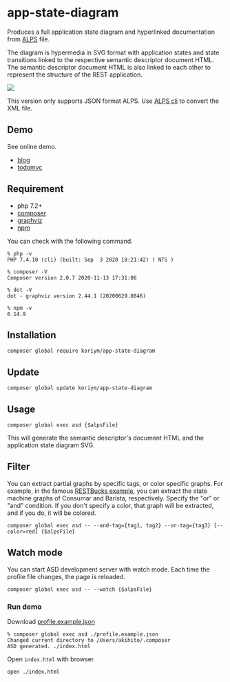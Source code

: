 # app-state-diagram

Produces a full application state diagram and hyperlinked documentation from [ALPS](http://alps.io/) file. 

The diagram is hypermedia in SVG format with application states and state transitions linked to the respective semantic descriptor document HTML. The semantic descriptor document HTML is also linked to each other to represent the structure of the REST application.

<a href="https://koriym.github.io/app-state-diagram/blog/profile.svg"><img src="https://koriym.github.io/app-state-diagram/blog/profile.svg"></a>

This version only supports JSON format ALPS. Use [ALPS cli](https://github.com/filip26/alps) to convert the XML file.

## Demo

See online demo.

 * [blog](https://koriym.github.io/app-state-diagram/blog/)
 * [todomvc](https://koriym.github.io/app-state-diagram/todomvc/)

## Requirement

 * php 7.2+
 * [composer](https://getcomposer.org/)
 * [graphviz](https://graphviz.org/download/)
 * [npm](https://nodejs.org/en/download/)


You can check with the following command.

```
% php -v
PHP 7.4.10 (cli) (built: Sep  3 2020 18:21:42) ( NTS )

% composer -V
Composer version 2.0.7 2020-11-13 17:31:06

% dot -V    
dot - graphviz version 2.44.1 (20200629.0846)

% npm -v
6.14.9
```

## Installation

```
composer global require koriym/app-state-diagram
```

## Update

```
composer global update koriym/app-state-diagram
```

## Usage

```
composer global exec asd {$alpsFile}
```

This will generate the semantic descriptor's document HTML and the application state diagram SVG.


## Filter

You can extract partial graphs by specific tags, or color specific graphs. For example, in the famous [RESTBucks example](https://www.infoq.com/articles/webber-rest-workflow/), you can extract the state machine graphs of Consumar and Barista, respectively.
Specify the "or" or "and" condition. If you don't specify a color, that graph will be extracted, and if you do, it will be colored.

```
composer global exec asd -- --and-tag={tag1, tag2} --or-tag={tag3} [--color=red] {$alpsFile}
```

## Watch mode

You can start ASD development server with watch mode. 
Each time the profile file changes, the page is reloaded.

```
composer global exec asd -- --watch {$alpsFile}
```

### Run demo

Download [profile.example.json](https://koriym.github.io/app-state-diagram/blog/profile.json)
```
% composer global exec asd ./profile.example.json 
Changed current directory to /Users/akihito/.composer
ASD generated. ./index.html
```

Open `index.html` with browser.

```
open ./index.html
```
